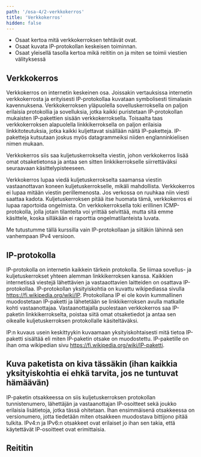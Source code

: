 ```yaml
---
path: '/osa-4/2-verkkokerros'
title: 'Verkkokerros'
hidden: false
---
```



<text-box variant='learningObjectives' name='Oppimistavoitteet'>

- Osaat kertoa mitä verkkokerroksen tehtävät ovat.
- Osaat kuvata IP-protokollan keskeisen toiminnan.
- Osaat yleisellä tasolla kertoa mikä reititin on ja miten se toimii viestien välityksessä

</text-box>


##  Verkkokerros

Verkkokerros on internetin keskeinen osa. Joissakin vertauksissa internetin verkkokerrosta ja erityisesti IP-protokollaa kuvataan symbolisesti tiimalasin kavennuksena. Verkkokerroksen yläpuolella sovelluskerroksella on paljon erilaisia protokollia ja sovelluksia, jotka kaikki puristetaan IP-protokollan mukaisten IP-pakettien sisään verkkokerroksella. Toisaalta taas verkkokerroksen alapuolella linkkikerroksella on paljon erilaisia linkkitoteutuksia, jotka kaikki kuljettavat sisällään näitä IP-paketteja. IP-paketteja kutsutaan joskus myös datagrammeiksi niiden englanninkielisen nimen mukaan.

Verkkokerros siis saa kuljetuskerrokselta viestin, johon verkkokerros lisää omat otsaketietonsa ja antaa sen sitten linkkikerrokselle siirrettäväksi seuraavaan käsittelypisteeseen.

Verkkokerros lupaa viedä kuljetuskerrokselta saamansa viestin vastaanottavan koneen kuljetuskerrokselle, mikäli mahdollista. Verkkokerros ei lupaa mitään viestin perillemenosta. Jos verkossa on ruuhkaa niin viesti saattaa kadota. Kuljetuskerroksen pitää itse huomata tämä, verkkokerros ei lupaa raportoida ongelmista. On verkkokerroksella toki erillinen ICMP-protokolla, jolla jotain tilanteita voi yrittää selvittää, mutta sitä emme käsittele, koska silläkään ei raporttia ongelmatilanteista luvata. 

Me tutustumme tällä kurssilla vain IP-protokollaan ja siitäkin lähinnä sen vanhempaan IPv4 versioon.

## IP-protokolla

IP-protokolla on internetin kaikkein tärkein protokolla. Se liimaa sovellus- ja kuljetuskerrokset yhteen alemman linkkikerroksen kanssa. Kaikkien internetissä viestejä lähettävien ja vastaaottavien laitteiden on osattava IP-protokollaa. IP-protokollan yksityiskohtia on kuvattu wikipediassa sivulla https://fi.wikipedia.org/wiki/IP. Protokollana IP ei ole kovin kummallinen muodostetaan IP-paketti ja lähetetään se linkkikerroksen avulla matkalle kohti vastaanottajaa. Vastaanottajalla puolestaan verkkokerros saa IP-paketin linkkikerrokselta, poistaa siitä omat otsaketiedot ja antaa sen oikealle kuljetuskerroksen protokollalle käsiteltäväksi.

IP:n kuvaus usein keskittyykin kuvaamaan yksityiskohtaisesti mitä tietoa IP-paketti sisältää eli miten IP-paketin otsake on muodostettu. 
IP-paketille on ihan oma wikipedian sivu https://fi.wikipedia.org/wiki/IP-paketti.

## Kuva paketista on kiva tässäkin (ihan kaikkia yksityiskohtia ei ehkä tarvita, jos ne tuntuvat hämäävän)

IP-paketin otsakkeessa on siis kuljetuskerroksen protokollan tunnistenumero, lähettäjän ja vastaanottajan IP-osoitteet sekä joukko erilaisia lisätietoja, jotka tässä ohitetaan. Ihan ensimmäisenä otsakkeessa on versionumero, jotta tiedetään miten otsakkeen muodostava bittijono pitää tulkita. IPv4:n ja IPv6:n otsakkeet ovat erilaiset jo ihan sen takia, että käytettävät IP-osoitteet ovat erimittaisia.


## Reititin
